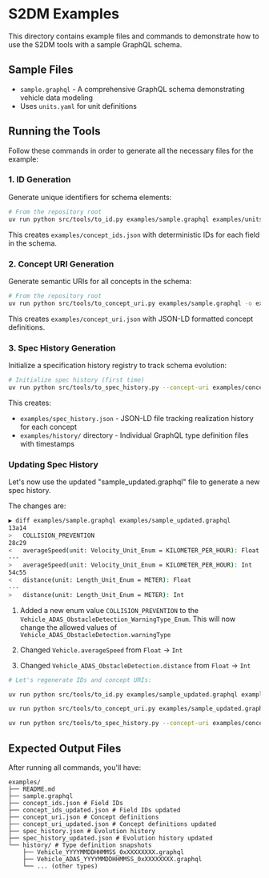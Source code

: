 # S2DM Examples

This directory contains example files and commands to demonstrate how to use the S2DM tools with a sample GraphQL schema.

## Sample Files

- `sample.graphql` - A comprehensive GraphQL schema demonstrating vehicle data modeling
- Uses `units.yaml` for unit definitions

## Running the Tools

Follow these commands in order to generate all the necessary files for the example:

### 1. ID Generation

Generate unique identifiers for schema elements:

```bash
# From the repository root
uv run python src/tools/to_id.py examples/sample.graphql examples/units.yaml -o examples/concept_ids.json
```

This creates `examples/concept_ids.json` with deterministic IDs for each field in the schema.

### 2. Concept URI Generation

Generate semantic URIs for all concepts in the schema:

```bash
# From the repository root
uv run python src/tools/to_concept_uri.py examples/sample.graphql -o examples/concept_uri.json --namespace "https://example.org/vss#" --prefix "ns"
```

This creates `examples/concept_uri.json` with JSON-LD formatted concept definitions.

### 3. Spec History Generation

Initialize a specification history registry to track schema evolution:

```bash
# Initialize spec history (first time)
uv run python src/tools/to_spec_history.py --concept-uri examples/concept_uri.json --ids examples/concept_ids.json --schema examples/sample.graphql --output examples/spec_history.json --history-dir examples/history --init
```

This creates:
- `examples/spec_history.json` - JSON-LD file tracking realization history for each concept
- `examples/history/` directory - Individual GraphQL type definition files with timestamps

### Updating Spec History

Let's now use the updated "sample_updated.graphql" file to generate a new spec history.

The changes are:

```bash
▶ diff examples/sample.graphql examples/sample_updated.graphql
13a14
>   COLLISION_PREVENTION
28c29
<   averageSpeed(unit: Velocity_Unit_Enum = KILOMETER_PER_HOUR): Float
---
>   averageSpeed(unit: Velocity_Unit_Enum = KILOMETER_PER_HOUR): Int
54c55
<   distance(unit: Length_Unit_Enum = METER): Float
---
>   distance(unit: Length_Unit_Enum = METER): Int
```

1. Added a new enum value `COLLISION_PREVENTION` to the `Vehicle_ADAS_ObstacleDetection_WarningType_Enum`. This will now change the allowed values of `Vehicle_ADAS_ObstacleDetection.warningType`

2. Changed `Vehicle.averageSpeed` from `Float` -> `Int`

3. Changed `Vehicle_ADAS_ObstacleDetection.distance` from `Float` -> `Int`


```bash
# Let's regenerate IDs and concept URIs:

uv run python src/tools/to_id.py examples/sample_updated.graphql examples/units.yaml -o examples/concept_ids_updated.json

uv run python src/tools/to_concept_uri.py examples/sample_updated.graphql -o examples/concept_uri_updated.json --namespace "https://example.org/vss#" --prefix "ns"

uv run python src/tools/to_spec_history.py --concept-uri examples/concept_uri_updated.json --ids examples/concept_ids_updated.json --schema examples/sample_updated.graphql --spec-history examples/spec_history.json --output examples/spec_history_updated.json --history-dir examples/history --update
```

## Expected Output Files

After running all commands, you'll have:
```
examples/
├── README.md
├── sample.graphql
├── concept_ids.json # Field IDs
├── concept_ids_updated.json # Field IDs updated
├── concept_uri.json # Concept definitions
├── concept_uri_updated.json # Concept definitions updated
├── spec_history.json # Evolution history
├── spec_history_updated.json # Evolution history updated
└── history/ # Type definition snapshots
    ├── Vehicle_YYYYMMDDHHMMSS_0xXXXXXXXX.graphql
    ├── Vehicle_ADAS_YYYYMMDDHHMMSS_0xXXXXXXXX.graphql
    └── ... (other types)
```
